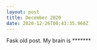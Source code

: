 ```yaml
---
layout: post
title: December 2020
date: 2020-12-26T00:43:35.960Z
---
```

Fask old post. My brain is \*\*\*\*\*\**
